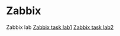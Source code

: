 # Zabbix
Zabbix lab
[Zabbix task lab1](https://github.com/shulhachvitali/Zabbix/tree/task1)
[Zabbix task lab2](https://github.com/shulhachvitali/Zabbix/tree/task2)
